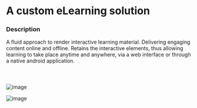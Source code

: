 # A custom eLearning solution

### Description
A fluid approach to render interactive learning material. Delivering engaging content online and offline. Retains the interactive elements, thus allowing learning to take place anytime and anywhere, via a web interface or through a native android application.

</br>

### 

![image](https://user-images.githubusercontent.com/26520289/90838563-743b7380-e355-11ea-910e-fc365a7d18f8.png)

![image](https://user-images.githubusercontent.com/26520289/90839117-f7a99480-e356-11ea-9ce3-4aa85b26ceea.png)
